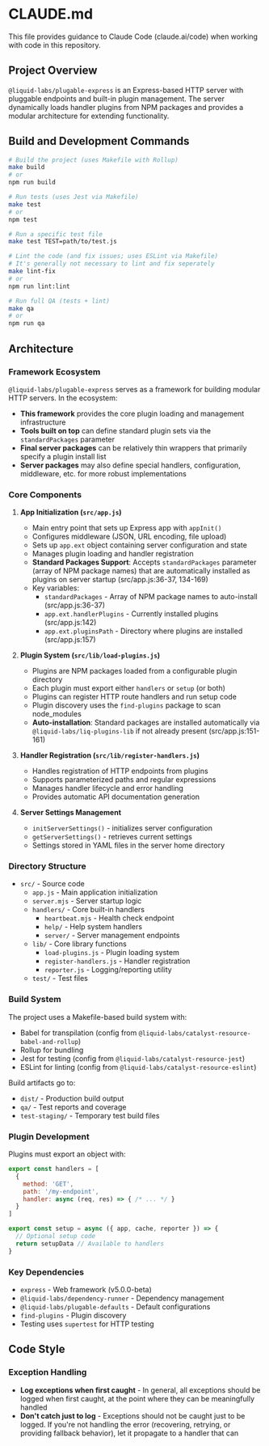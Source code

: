# CLAUDE.md

This file provides guidance to Claude Code (claude.ai/code) when working with code in this repository.

## Project Overview

`@liquid-labs/plugable-express` is an Express-based HTTP server with pluggable endpoints and built-in plugin management. The server dynamically loads handler plugins from NPM packages and provides a modular architecture for extending functionality.

## Build and Development Commands

```bash
# Build the project (uses Makefile with Rollup)
make build
# or
npm run build

# Run tests (uses Jest via Makefile)
make test
# or
npm test

# Run a specific test file
make test TEST=path/to/test.js

# Lint the code (and fix issues; uses ESLint via Makefile)
# It's generally not necessary to lint and fix seperately
make lint-fix
# or
npm run lint:lint

# Run full QA (tests + lint)
make qa
# or
npm run qa
```

## Architecture

### Framework Ecosystem

`@liquid-labs/plugable-express` serves as a framework for building modular HTTP servers. In the ecosystem:
- **This framework** provides the core plugin loading and management infrastructure
- **Tools built on top** can define standard plugin sets via the `standardPackages` parameter
- **Final server packages** can be relatively thin wrappers that primarily specify a plugin install list
- **Server packages** may also define special handlers, configuration, middleware, etc. for more robust implementations

### Core Components

1. **App Initialization (`src/app.js`)**
   - Main entry point that sets up Express app with `appInit()`
   - Configures middleware (JSON, URL encoding, file upload)
   - Sets up `app.ext` object containing server configuration and state
   - Manages plugin loading and handler registration
   - **Standard Packages Support**: Accepts `standardPackages` parameter (array of NPM package names) that are automatically installed as plugins on server startup (src/app.js:36-37, 134-169)
   - Key variables:
     - `standardPackages` - Array of NPM package names to auto-install (src/app.js:36-37)
     - `app.ext.handlerPlugins` - Currently installed plugins (src/app.js:142)
     - `app.ext.pluginsPath` - Directory where plugins are installed (src/app.js:157)

2. **Plugin System (`src/lib/load-plugins.js`)**
   - Plugins are NPM packages loaded from a configurable plugin directory
   - Each plugin must export either `handlers` or `setup` (or both)
   - Plugins can register HTTP route handlers and run setup code
   - Plugin discovery uses the `find-plugins` package to scan node_modules
   - **Auto-installation**: Standard packages are installed automatically via `@liquid-labs/liq-plugins-lib` if not already present (src/app.js:151-161)

3. **Handler Registration (`src/lib/register-handlers.js`)**
   - Handles registration of HTTP endpoints from plugins
   - Supports parameterized paths and regular expressions
   - Manages handler lifecycle and error handling
   - Provides automatic API documentation generation

4. **Server Settings Management**
   - `initServerSettings()` - initializes server configuration
   - `getServerSettings()` - retrieves current settings
   - Settings stored in YAML files in the server home directory

### Directory Structure

- `src/` - Source code
  - `app.js` - Main application initialization
  - `server.mjs` - Server startup logic
  - `handlers/` - Core built-in handlers
    - `heartbeat.mjs` - Health check endpoint
    - `help/` - Help system handlers
    - `server/` - Server management endpoints
  - `lib/` - Core library functions
    - `load-plugins.js` - Plugin loading system
    - `register-handlers.js` - Handler registration
    - `reporter.js` - Logging/reporting utility
  - `test/` - Test files

### Build System

The project uses a Makefile-based build system with:
- Babel for transpilation (config from `@liquid-labs/catalyst-resource-babel-and-rollup`)
- Rollup for bundling
- Jest for testing (config from `@liquid-labs/catalyst-resource-jest`)
- ESLint for linting (config from `@liquid-labs/catalyst-resource-eslint`)

Build artifacts go to:
- `dist/` - Production build output
- `qa/` - Test reports and coverage
- `test-staging/` - Temporary test build files

### Plugin Development

Plugins must export an object with:
```javascript
export const handlers = [
  {
    method: 'GET',
    path: '/my-endpoint',
    handler: async (req, res) => { /* ... */ }
  }
]

export const setup = async ({ app, cache, reporter }) => {
  // Optional setup code
  return setupData // Available to handlers
}
```

### Key Dependencies

- `express` - Web framework (v5.0.0-beta)
- `@liquid-labs/dependency-runner` - Dependency management
- `@liquid-labs/plugable-defaults` - Default configurations
- `find-plugins` - Plugin discovery
- Testing uses `supertest` for HTTP testing

## Code Style

### Exception Handling

- **Log exceptions when first caught** - In general, all exceptions should be logged when first caught, at the point where they can be meaningfully handled
- **Don't catch just to log** - Exceptions should not be caught just to be logged. If you're not handling the error (recovering, retrying, or providing fallback behavior), let it propagate to a handler that can
